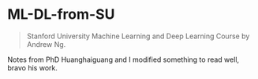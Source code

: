 # ML-DL-from-SU

> Stanford University Machine Learning and Deep Learning Course by Andrew Ng.

Notes from PhD Huanghaiguang and I modified something to read well, bravo his work.

